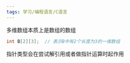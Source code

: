 ```yaml
---
tags: 学习/编程语言/C语言
---
```


多维数组本质上是数组的数组

```c
int B[2][3];  // 表示B中有2个长度为3的一维数组
```

指针类型会在尝试解引用或者做指针运算时起作用